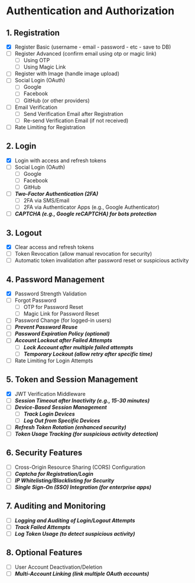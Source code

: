 # Authentication and Authorization
## 1. Registration
- [x] Register Basic (username - email - password - etc - save to DB)
- [ ] Register Advanced (confirm email using otp or magic link)
    - [ ] Using OTP
    - [ ] Using Magic Link
- [ ] Register with Image (handle image upload)
- [ ] Social Login (OAuth)
    - [ ] Google
    - [ ] Facebook
    - [ ] GitHub (or other providers)
- [ ] Email Verification
    - [ ] Send Verification Email after Registration
    - [ ] Re-send Verification Email (if not received)
- [ ] Rate Limiting for Registration
## 2. Login
- [x] Login with access and refresh tokens
- [ ] Social Login (OAuth)
    - [ ] Google
    - [ ] Facebook
    - [ ] GitHub
- [ ] ***Two-Factor Authentication (2FA)***
    - [ ] 2FA via SMS/Email
    - [ ] 2FA via Authenticator Apps (e.g., Google Authenticator)
- [ ] ***CAPTCHA (e.g., Google reCAPTCHA) for bots protection***
## 3. Logout
- [x] Clear access and refresh tokens
- [ ] Token Revocation (allow manual revocation for security)
- [ ] Automatic token invalidation after password reset or suspicious activity
## 4. Password Management
- [x] Password Strength Validation
- [ ] Forgot Password
    - [ ] OTP for Password Reset
    - [ ] Magic Link for Password Reset
- [ ] Password Change (for logged-in users)
- [ ] ***Prevent Password Reuse***
- [ ] ***Password Expiration Policy (optional)***
- [ ] ***Account Lockout after Failed Attempts***
    - [ ] ***Lock Account after multiple failed attempts***
    - [ ] ***Temporary Lockout (allow retry after specific time)***
- [ ] Rate Limiting for Login Attempts
## 5. Token and Session Management
- [x] JWT Verification Middleware
- [ ] ***Session Timeout after Inactivity (e.g., 15-30 minutes)***
- [ ] ***Device-Based Session Management***
    - [ ] ***Track Login Devices***
    - [ ] ***Log Out from Specific Devices***
- [ ] ***Refresh Token Rotation (enhanced security)***
- [ ] ***Token Usage Tracking (for suspicious activity detection)***
## 6. Security Features
- [ ] Cross-Origin Resource Sharing (CORS) Configuration
- [ ] ***Captcha for Registration/Login***
- [ ] ***IP Whitelisting/Blacklisting for Security***
- [ ] ***Single Sign-On (SSO) Integration (for enterprise apps)***
## 7. Auditing and Monitoring
- [ ] ***Logging and Auditing of Login/Logout Attempts***
- [ ] ***Track Failed Attempts***
- [ ] ***Log Token Usage (to detect suspicious activity)***
## 8. Optional Features
- [ ] User Account Deactivation/Deletion
- [ ] ***Multi-Account Linking (link multiple OAuth accounts)***
